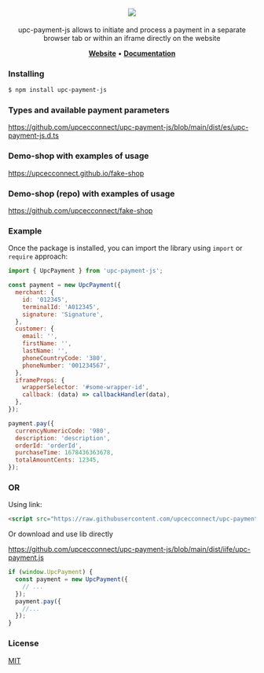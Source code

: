 <h1 align="center">
   <b>
      <a href="https://ecconnect.upc.ua/">
        <img src="https://ecconnect.upc.ua/public/images/newLogo.svg" />
      </a>
    </b>
</h1>

<p align="center">upc-payment-js allows to initiate and process a payment in a separate browser tab or within an iframe directly on the website</p>

<p align="center">
  <a href="https://ecconnect.upc.ua/"><b>Website</b></a> •
  <a href="https://docs.ecconnect.upc.ua/"><b>Documentation</b></a>
</p> 

### Installing

```bash
$ npm install upc-payment-js
```
### Types and available payment parameters
https://github.com/upcecconnect/upc-payment-js/blob/main/dist/es/upc-payment-js.d.ts


### Demo-shop with examples of usage
https://upcecconnect.github.io/fake-shop

### Demo-shop (repo) with examples of usage
https://github.com/upcecconnect/fake-shop

### Example

Once the package is installed, you can import the library using `import` or `require` approach:

```js
import { UpcPayment } from 'upc-payment-js';

const payment = new UpcPayment({
  merchant: {
    id: '012345',
    terminalId: 'A012345',
    signature: 'Signature',
  },
  customer: {
    email: '',
    firstName: '',
    lastName: '',
    phoneCountryCode: '380',
    phoneNumber: '001234567',
  },
  iframeProps: {
    wrapperSelector: '#some-wrapper-id',
    callback: (data) => callbackHandler(data),
  },
});

payment.pay({
  currencyNumericCode: '980',
  description: 'description',
  orderId: 'orderId',
  purchaseTime: 1678436363678,
  totalAmountCents: 12345,
});
```

### OR

Using link:

```html
<script src="https://raw.githubusercontent.com/upcecconnect/upc-payment-js/refs/heads/main/dist/iife/upc-payment-js.js"></script>
```
Or download and use lib directly

https://github.com/upcecconnect/upc-payment-js/blob/main/dist/iife/upc-payment.js

```js
if (window.UpcPayment) {
  const payment = new UpcPayment({
    // ...
  });
  payment.pay({
    //...
  });
}
```

### License

[MIT](LICENSE)
